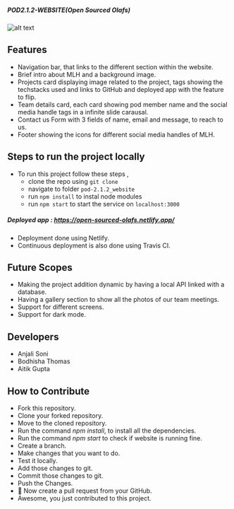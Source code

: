 ##### POD2.1.2-WEBSITE(Open Sourced Olafs)

![alt text](https://github.com/anjalisoni3655/pod-2.1.2_website/blob/main/img.gif?raw=true)

## Features

- Navigation bar, that links to the different section within the website.
- Brief intro about MLH and a background image.
- Projects card displaying image related to the project, tags showing the techstacks used and links to GitHub and deployed app with the feature to flip.
- Team details card, each card showing pod member name and the social media handle tags in a infinite slide carausal.
- Contact us Form with 3 fields of name, email and message, to reach to us.
- Footer showing the icons for different social media handles of MLH.

## Steps to run the project locally

- To run this project follow these steps , 
  - clone the repo using `git clone`
  - navigate to folder `pod-2.1.2_website`
  - run `npm install` to instal node modules
  - run `npm start` to start the service on `localhost:3000`
    
##### Deployed app : https://open-sourced-olafs.netlify.app/
- Deployment done using Netlify. 
- Continuous deployment is also done using Travis CI.

## Future Scopes
- Making the project addition dynamic by having a local API linked with a database.
- Having a gallery section to show all the photos of our team meetings.
- Support for different screens.
- Support for dark mode.

## Developers

- Anjali Soni
- Bodhisha Thomas
- Aitik Gupta

## How to Contribute

- Fork this repository.
- Clone your forked repository.
- Move to the cloned repository.
- Run the command *npm install*, to install all the dependencies.
- Run the command *npm start* to check if website is running fine.
- Create a branch.
- Make changes that you want to do.
- Test it locally.
- Add those changes to git.
- Commit those changes to git.
- Push the Changes.
- :tada: Now create a pull request from your GitHub.
- Awesome, you just contributed to this project.


